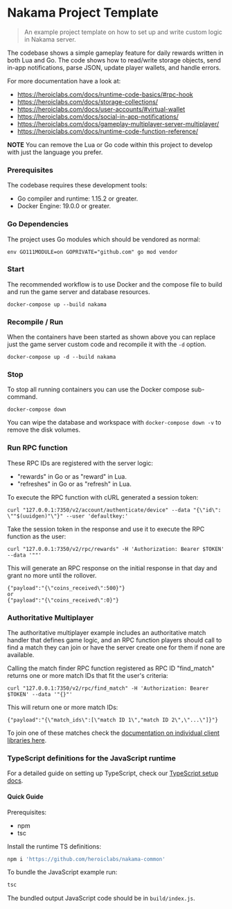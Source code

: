 Nakama Project Template
===

> An example project template on how to set up and write custom logic in Nakama server.

The codebase shows a simple gameplay feature for daily rewards written in both Lua and Go. The code shows how to read/write storage objects, send in-app notifications, parse JSON, update player wallets, and handle errors.

For more documentation have a look at:

* https://heroiclabs.com/docs/runtime-code-basics/#rpc-hook
* https://heroiclabs.com/docs/storage-collections/
* https://heroiclabs.com/docs/user-accounts/#virtual-wallet
* https://heroiclabs.com/docs/social-in-app-notifications/
* https://heroiclabs.com/docs/gameplay-multiplayer-server-multiplayer/
* https://heroiclabs.com/docs/runtime-code-function-reference/

__NOTE__ You can remove the Lua or Go code within this project to develop with just the language you prefer.

### Prerequisites

The codebase requires these development tools:

* Go compiler and runtime: 1.15.2 or greater.
* Docker Engine: 19.0.0 or greater.

### Go Dependencies

The project uses Go modules which should be vendored as normal:

```shell
env GO111MODULE=on GOPRIVATE="github.com" go mod vendor
```

### Start

The recommended workflow is to use Docker and the compose file to build and run the game server and database resources.

```shell
docker-compose up --build nakama
```

### Recompile / Run

When the containers have been started as shown above you can replace just the game server custom code and recompile it with the `-d` option.

```shell
docker-compose up -d --build nakama
```

### Stop

To stop all running containers you can use the Docker compose sub-command.

```shell
docker-compose down
```

You can wipe the database and workspace with `docker-compose down -v` to remove the disk volumes.

### Run RPC function

These RPC IDs are registered with the server logic:

* "rewards" in Go or as "reward" in Lua.
* "refreshes" in Go or as "refresh" in Lua.

To execute the RPC function with cURL generated a session token:

```shell
curl "127.0.0.1:7350/v2/account/authenticate/device" --data "{\"id\": \""$(uuidgen)"\"}" --user 'defaultkey:'
```

Take the session token in the response and use it to execute the RPC function as the user:

```shell
curl "127.0.0.1:7350/v2/rpc/rewards" -H 'Authorization: Bearer $TOKEN' --data '""'
```

This will generate an RPC response on the initial response in that day and grant no more until the rollover.

```
{"payload":"{\"coins_received\":500}"}
or
{"payload":"{\"coins_received\":0}"}
```

### Authoritative Multiplayer

The authoritative multiplayer example includes an authoritative match handler that defines game logic, and an RPC function players should call to find a match they can join or have the server create one for them if none are available.

Calling the match finder RPC function registered as RPC ID "find_match" returns one or more match IDs that fit the user's criteria:

```shell
curl "127.0.0.1:7350/v2/rpc/find_match" -H 'Authorization: Bearer $TOKEN' --data '"{}"'
```

This will return one or more match IDs:

```
{"payload":"{\"match_ids\":[\"match ID 1\","match ID 2\",\"...\"]}"}
```

To join one of these matches check the [documentation on individual client libraries here](https://heroiclabs.com/docs/gameplay-multiplayer-realtime/#join-a-match).


### TypeScript definitions for the JavaScript runtime

For a detailed guide on setting up TypeScript, check our [TypeScript setup docs](https://heroiclabs.com/docs/runtime-code-typescript-setup/#initialize-the-project).

#### Quick Guide

Prerequisites:
 - npm
 - tsc

Install the runtime TS definitions:
```bash
npm i 'https://github.com/heroiclabs/nakama-common'
```

To bundle the JavaScript example run:
```bash
tsc
```
The bundled output JavaScript code should be in `build/index.js`.
